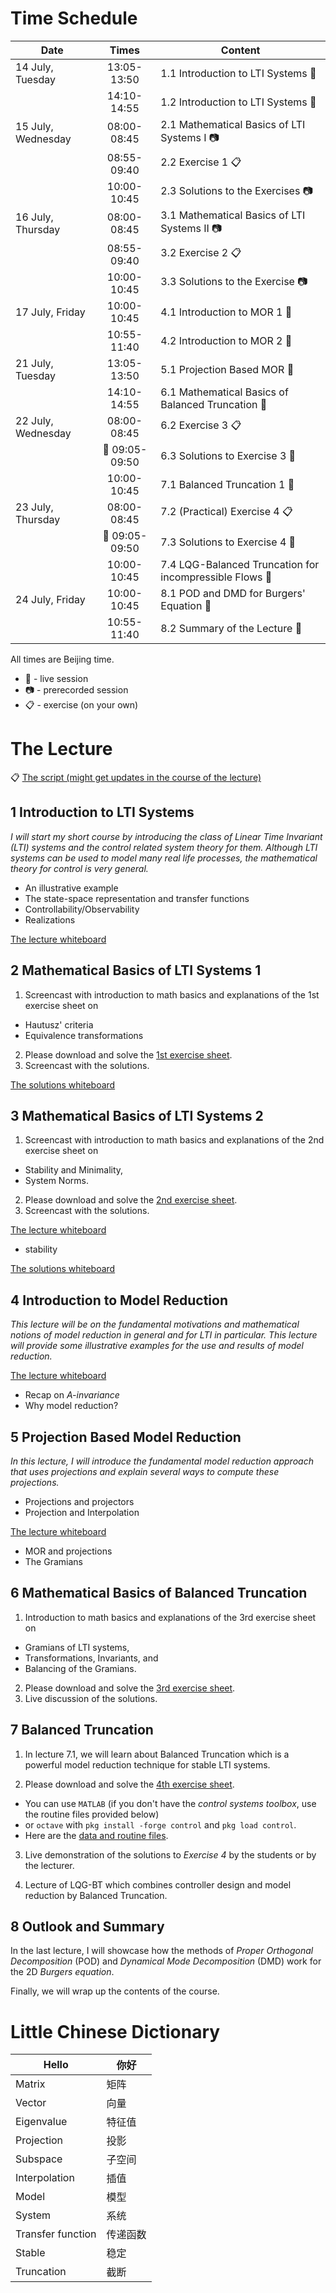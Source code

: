 # Time Schedule

| Date | Times | Content |
| ---- | :-----: | ------- |
| 14 July, Tuesday    |  13:05-13:50 | 1.1 Introduction to LTI Systems :microphone: |
|                    |  14:10-14:55 | 1.2 Introduction to LTI Systems :microphone: |
| 15 July, Wednesday  |  08:00-08:45 | 2.1 Mathematical Basics of LTI Systems I :camera: |
|                    |  08:55-09:40 | 2.2 Exercise 1 :clipboard: |
|                    |  10:00-10:45 | 2.3 Solutions to the Exercises :camera: |
| 16 July, Thursday   |  08:00-08:45 | 3.1 Mathematical Basics of LTI Systems II :camera: |
|                    |  08:55-09:40 | 3.2 Exercise 2 :clipboard:|
|                    |  10:00-10:45 | 3.3 Solutions to the Exercise :camera: |
| 17 July, Friday    |  10:00-10:45 | 4.1 Introduction to MOR 1 :microphone: |
|                    |  10:55-11:40 | 4.2 Introduction to MOR 2 :microphone: |
| 21 July, Tuesday   |  13:05-13:50 | 5.1 Projection Based MOR :microphone: |
|                    |  14:10-14:55 | 6.1 Mathematical Basics of Balanced Truncation :microphone: |
| 22 July, Wednesday  |  08:00-08:45 | 6.2 Exercise 3 :clipboard: |
|                     |  :low_brightness: 09:05-09:50 | 6.3 Solutions to Exercise 3 :microphone: |
|                     |  10:00-10:45 | 7.1 Balanced Truncation 1 :microphone: |
| 23 July, Thursday  |  08:00-08:45 | 7.2 (Practical) Exercise 4 :clipboard: |
|                    |  :low_brightness: 09:05-09:50 | 7.3 Solutions to Exercise 4 :microphone: |
|                    |  10:00-10:45 | 7.4 LQG-Balanced Truncation for incompressible Flows :microphone: |
| 24 July, Friday    |  10:00-10:45 | 8.1 POD and DMD for Burgers' Equation :microphone: |
|                    |  10:55-11:40 | 8.2 Summary of the Lecture :microphone: |

All times are Beijing time.

 * :microphone: - live session
 * :camera: - prerecorded session
 * :clipboard: - exercise (on your own)

# The Lecture

:clipboard: [The script (might get updates in the course of the lecture)](shmorsc.pdf)

## 1 Introduction to LTI Systems

*I will start my short course by introducing the class of Linear Time Invariant
(LTI) systems and the control related system theory for them. Although LTI
systems can be used to model many real life processes, the mathematical theory
for control is very general.*

 * An illustrative example
 * The state-space representation and transfer functions
 * Controllability/Observability
 * Realizations

[The lecture whiteboard](blackboards/11-lti-intro.png)

## 2 Mathematical Basics of LTI Systems 1

1. Screencast with introduction to math basics and explanations of the 1st exercise
sheet on
  * Hautusz' criteria
  * Equivalence transformations
2. Please download and solve the [1st exercise sheet](exi.pdf).
3. Screencast with the solutions.

[The solutions whiteboard](blackboards/23-exi.png)

## 3 Mathematical Basics of LTI Systems 2

1. Screencast with introduction to math basics and explanations of the 2nd exercise
sheet on
  * Stability and Minimality,
  * System Norms.
2. Please download and solve the [2nd exercise sheet](exii.pdf).
3. Screencast with the solutions.

[The lecture whiteboard](blackboards/31-stability.png)
 * stability

[The solutions whiteboard](blackboards/33-exii.png)

## 4 Introduction to Model Reduction

*This lecture will be on the fundamental motivations and mathematical
notions of model reduction in general and for LTI in particular. This lecture
will provide some illustrative examples for the use and results of model
reduction.*

[The lecture whiteboard](blackboards/412-invariance-intro-mor.png)
 * Recap on *A-invariance*
 * Why model reduction?

## 5 Projection Based Model Reduction

*In this lecture, I will introduce the fundamental model reduction approach
that uses projections and explain several ways to compute these projections.*

 * Projections and projectors
 * Projection and Interpolation

[The lecture whiteboard](blackboards/512-projections-gramians.png)
 * MOR and projections
 * The Gramians

## 6 Mathematical Basics of Balanced Truncation

1. Introduction to math basics and explanations of the 3rd exercise sheet on
  * Gramians of LTI systems,
  * Transformations, Invariants, and
  * Balancing of the Gramians.
2. Please download and solve the [3rd exercise sheet](exiii.pdf).
3. Live discussion of the solutions.

## 7 Balanced Truncation

1. In lecture 7.1, we will learn about Balanced Truncation which is a powerful model
reduction technique for stable LTI systems.

2. Please download and solve the [4th exercise sheet](exiv.pdf).
  * You can use `MATLAB` (if you don't have the *control systems toolbox*, use
    the routine files provided below)
  * or `octave` with `pkg install -forge control` and `pkg load control`.
  * Here are the [data and routine files](exiv-data.zip).

3. Live demonstration of the solutions to *Exercise 4* by the students or by the
   lecturer.

4. Lecture of LQG-BT which combines controller design and model reduction by
   Balanced Truncation.

## 8 Outlook and Summary

In the last lecture, I will showcase how the methods of *Proper Orthogonal
Decomposition* (POD) and *Dynamical Mode Decomposition* (DMD) work for the 2D
*Burgers equation*.

Finally, we will wrap up the contents of the course.

# Little Chinese Dictionary

| Hello | 你好 |
--------|--------
| Matrix| 矩阵 |
| Vector| 向量 |
| Eigenvalue |特征值|
| Projection |投影|
| Subspace |子空间|
| Interpolation |插值|
| Model |模型|
| System |系统|
| Transfer function |传递函数|
| Stable |稳定|
| Truncation |截断|
